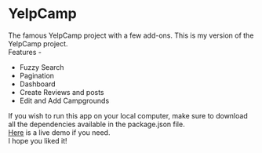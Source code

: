 # YelpCamp
The famous YelpCamp project with a few add-ons.
This is my version of the YelpCamp project.\
Features - 
  - Fuzzy Search
  - Pagination
  - Dashboard
  - Create Reviews and posts
  - Edit and Add Campgrounds


If you wish to run this app on your local computer, make sure to download all the dependencies available in the package.json file.\
[Here](https://experience-yelpcamp.herokuapp.com/) is a live demo if you need.\
I hope you liked it!
